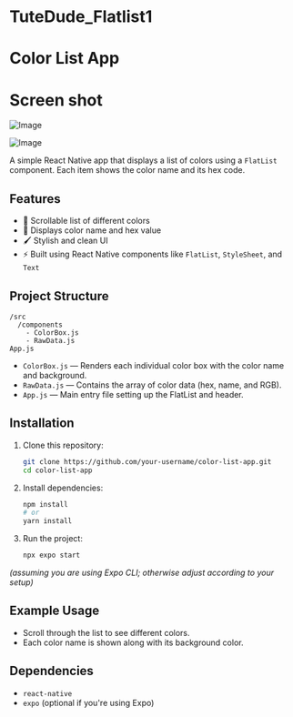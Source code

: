 # TuteDude_Flatlist1

# Color List App
# Screen shot 
![Image](https://github.com/user-attachments/assets/6e2849ce-4187-47e6-9893-669a5e901b62)

![Image](https://github.com/user-attachments/assets/7dc805d9-6ff6-4de5-b829-4b74fe75449a)

A simple React Native app that displays a list of colors using a `FlatList` component. Each item shows the color name and its hex code.

## Features

- 📜 Scrollable list of different colors
- 🎨 Displays color name and hex value
- 🖌️ Stylish and clean UI
- ⚡ Built using React Native components like `FlatList`, `StyleSheet`, and `Text`

## Project Structure

```
/src
  /components
    - ColorBox.js
    - RawData.js
App.js
```

- `ColorBox.js` — Renders each individual color box with the color name and background.
- `RawData.js` — Contains the array of color data (hex, name, and RGB).
- `App.js` — Main entry file setting up the FlatList and header.

## Installation

1. Clone this repository:
   ```bash
   git clone https://github.com/your-username/color-list-app.git
   cd color-list-app
   ```

2. Install dependencies:
   ```bash
   npm install
   # or
   yarn install
   ```

3. Run the project:
   ```bash
   npx expo start
   ```

*(assuming you are using Expo CLI; otherwise adjust according to your setup)*

## Example Usage

- Scroll through the list to see different colors.
- Each color name is shown along with its background color.

## Dependencies

- `react-native`
- `expo` (optional if you're using Expo)

